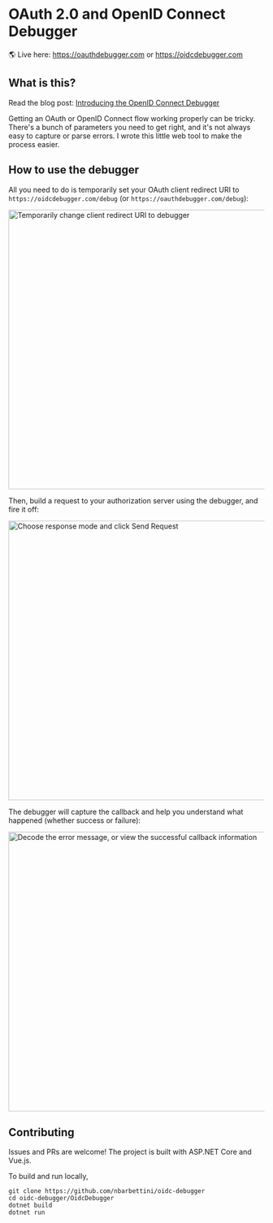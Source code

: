 # OAuth 2.0 and OpenID Connect Debugger

:earth_americas: Live here: https://oauthdebugger.com or https://oidcdebugger.com

## What is this?

Read the blog post: [Introducing the OpenID Connect Debugger](https://www.recaffeinate.co/post/introducing-openid-connect-debugger/)

Getting an OAuth or OpenID Connect flow working properly can be tricky. There's a bunch of parameters you need to get right, and it's not always easy to capture or parse errors. I wrote this little web tool to make the process easier.

## How to use the debugger

All you need to do is temporarily set your OAuth client redirect URI to `https://oidcdebugger.com/debug` (or `https://oauthdebugger.com/debug`):

<img src="https://www.recaffeinate.co/img/post/introducing-openid-connect-debugger/temp-redirect-uri.png" alt="Temporarily change client redirect URI to debugger" title="Screenshot of Google developer console" width="550px">

Then, build a request to your authorization server using the debugger, and fire it off:

<img src="https://www.recaffeinate.co/img/post/introducing-openid-connect-debugger/switch-response-mode.gif" alt="Choose response mode and click Send Request" title="Screenshot of debugger form" width="550px">

The debugger will capture the callback and help you understand what happened (whether success or failure):

<img src="https://www.recaffeinate.co/img/post/introducing-openid-connect-debugger/error-and-success.gif" alt="Decode the error message, or view the successful callback information" title="Screenshot of error and success page" width="550px">

## Contributing

Issues and PRs are welcome! The project is built with ASP.NET Core and Vue.js.

To build and run locally,

```
git clone https://github.com/nbarbettini/oidc-debugger
cd oidc-debugger/OidcDebugger
dotnet build
dotnet run
```
